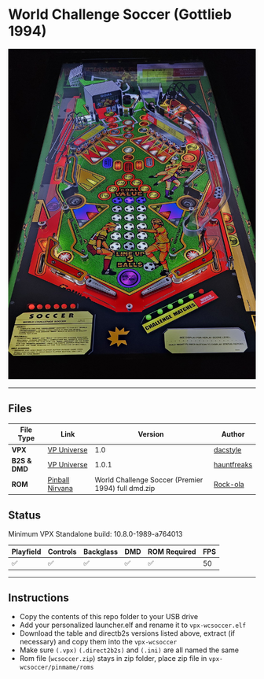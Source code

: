 # World Challenge Soccer (Gottlieb 1994)

![Table Preview](../../images/vpx-wcsoccer.jpg)

---

## Files
| File Type | Link | Version | Author | 
|-----------|--------|----------|--------------|
| **VPX** | [VP Universe](https://vpuniverse.com/files/file/15469-world-challenge-soccer-gottlieb-1994-dacstylemod-vrrar/) | 1.0 | [dacstyle](https://vpuniverse.com/profile/53372-dacstyle/) |
| **B2S & DMD** | [VP Universe](https://vpuniverse.com/files/file/15482-world-challenge-soccer-premier-1994-b2s-with-full-dmd/) | 1.0.1 | [hauntfreaks](https://vpuniverse.com/profile/5216-hauntfreaks/) |
| **ROM** | [Pinball Nirvana](https://pinballnirvana.com/forums/resources/wcsoccer.2583/) | World Challenge Soccer (Premier 1994) full dmd.zip | [Rock-ola](https://pinballnirvana.com/forums/members/rock-ola.1/) |


## Status 

Minimum VPX Standalone build: 10.8.0-1989-a764013

| Playfield | Controls | Backglass | DMD | ROM Required | FPS | 
|-----------|----------|-----------|-----|--------------|-----|
| :white_check_mark: | :white_check_mark: | :white_check_mark: | :white_check_mark: | :white_check_mark: | 50 |

---

## Instructions

- Copy the contents of this repo folder to your USB drive
- Add your personalized launcher.elf and rename it to `vpx-wcsoccer.elf`
- Download the table and directb2s versions listed above, extract (if necessary) and copy them into the `vpx-wcsoccer`
- Make sure `(.vpx)` `(.direct2b2s)` and `(.ini)` are all named the same
- Rom file (`wcsoccer.zip`) stays in zip folder, place zip file in `vpx-wcsoccer/pinmame/roms`
